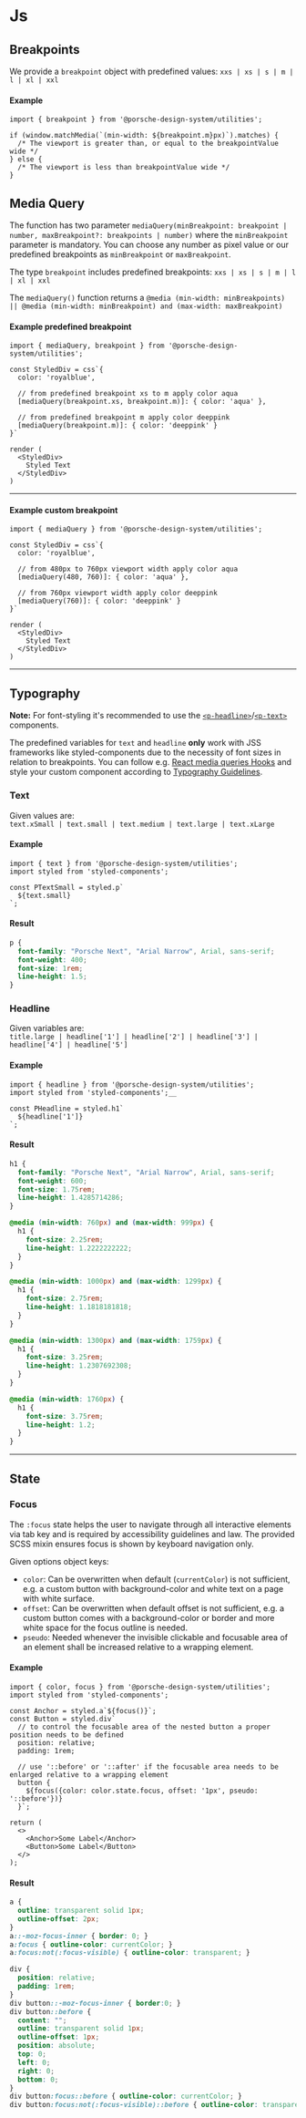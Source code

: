 # Js

## Breakpoints

We provide a `breakpoint` object with predefined values: `xxs | xs | s | m | l | xl | xxl` 

#### Example

```tsx
import { breakpoint } from '@porsche-design-system/utilities';

if (window.matchMedia(`(min-width: ${breakpoint.m}px)`).matches) {
  /* The viewport is greater than, or equal to the breakpointValue wide */
} else {
  /* The viewport is less than breakpointValue wide */
}
```

## Media Query

The function has two parameter `mediaQuery(minBreakpoint: breakpoint | number, maxBreakpoint?: breakpoints | number)` where the `minBreakpoint` parameter is mandatory.
You can choose any number as pixel value or our predefined breakpoints as `minBreakpoint` or `maxBreakpoint`.

The type `breakpoint` includes predefined breakpoints: `xxs | xs | s | m | l | xl | xxl`

The `mediaQuery()` function returns a `@media (min-width: minBreakpoints) || @media (min-width: minBreakpoint) and (max-width: maxBreakpoint)`

#### Example predefined breakpoint

```tsx
import { mediaQuery, breakpoint } from '@porsche-design-system/utilities';

const StyledDiv = css`{
  color: 'royalblue',

  // from predefined breakpoint xs to m apply color aqua
  [mediaQuery(breakpoint.xs, breakpoint.m)]: { color: 'aqua' },

  // from predefined breakpoint m apply color deeppink
  [mediaQuery(breakpoint.m)]: { color: 'deeppink' }
}`

render (
  <StyledDiv>
    Styled Text
  </StyledDiv>
)
```

---

#### Example custom breakpoint

```tsx
import { mediaQuery } from '@porsche-design-system/utilities';

const StyledDiv = css`{
  color: 'royalblue',

  // from 480px to 760px viewport width apply color aqua
  [mediaQuery(480, 760)]: { color: 'aqua' },

  // from 760px viewport width apply color deeppink
  [mediaQuery(760)]: { color: 'deeppink' }
}`

render (
  <StyledDiv>
    Styled Text
  </StyledDiv>
)
```

---

## Typography

**Note:** For font-styling it's recommended to use the [`<p-headline>`](#/components/typography#headline)/[`<p-text>`](#/components/typography#text) components.

The predefined variables for `text` and `headline` **only** work with JSS frameworks like styled-components due to the necessity of font sizes in relation to breakpoints.
You can follow e.g. [React media queries Hooks](https://medium.com/@ttennant/react-inline-styles-and-media-queries-using-a-custom-react-hook-e76fa9ec89f6) and style your custom component according to [Typography Guidelines](#/components/typography).

### Text

Given values are:  
`text.xSmall | text.small | text.medium | text.large | text.xLarge`

#### Example

```tsx
import { text } from '@porsche-design-system/utilities';
import styled from 'styled-components';

const PTextSmall = styled.p`
  ${text.small}
`;
```

#### Result

```css
p {
  font-family: "Porsche Next", "Arial Narrow", Arial, sans-serif;
  font-weight: 400;
  font-size: 1rem;
  line-height: 1.5;
}
```

### Headline

Given variables are:  
`title.large | headline['1'] | headline['2'] | headline['3'] | headline['4'] | headline['5']`

#### Example

```tsx
import { headline } from '@porsche-design-system/utilities';
import styled from 'styled-components';__

const PHeadline = styled.h1`
  ${headline['1']}
`;
```

#### Result

```css
h1 {
  font-family: "Porsche Next", "Arial Narrow", Arial, sans-serif;
  font-weight: 600;
  font-size: 1.75rem;
  line-height: 1.4285714286;
}

@media (min-width: 760px) and (max-width: 999px) {
  h1 {
    font-size: 2.25rem;
    line-height: 1.2222222222;
  }
}

@media (min-width: 1000px) and (max-width: 1299px) {
  h1 {
    font-size: 2.75rem;
    line-height: 1.1818181818;
  }
}

@media (min-width: 1300px) and (max-width: 1759px) {
  h1 {
    font-size: 3.25rem;
    line-height: 1.2307692308;
  }
}

@media (min-width: 1760px) {
  h1 {
    font-size: 3.75rem;
    line-height: 1.2;
  }
}
```

---

## State

### Focus

The `:focus` state helps the user to navigate through all interactive elements via tab key and is required by accessibility guidelines and law. 
The provided SCSS mixin ensures focus is shown by keyboard navigation only.

Given options object keys: 
* `color`: Can be overwritten when default (`currentColor`) is not sufficient, e.g. a custom button with background-color and white text on a page with white surface.  
* `offset`: Can be overwritten when default offset is not sufficient, e.g. a custom button comes with a background-color or border and more white space for the focus outline is needed.  
* `pseudo`: Needed whenever the invisible clickable and focusable area of an element shall be increased relative to a wrapping element.

#### Example

```tsx
import { color, focus } from '@porsche-design-system/utilities';
import styled from 'styled-components';

const Anchor = styled.a`${focus()}`;
const Button = styled.div`
  // to control the focusable area of the nested button a proper position needs to be defined
  position: relative; 
  padding: 1rem;
  
  // use '::before' or '::after' if the focusable area needs to be enlarged relative to a wrapping element
  button {
    ${focus({color: color.state.focus, offset: '1px', pseudo: '::before'})}
  }`;

return (
  <>
    <Anchor>Some Label</Anchor>
    <Button>Some Label</Button>
  </>
);
```

#### Result

```css
a { 
  outline: transparent solid 1px;
  outline-offset: 2px;
}
a::-moz-focus-inner { border: 0; }
a:focus { outline-color: currentColor; }
a:focus:not(:focus-visible) { outline-color: transparent; }

div {
  position: relative;
  padding: 1rem;
}
div button::-moz-focus-inner { border:0; }
div button::before { 
  content: "";
  outline: transparent solid 1px;
  outline-offset: 1px;
  position: absolute;
  top: 0;
  left: 0;
  right: 0;
  bottom: 0;
}
div button:focus::before { outline-color: currentColor; }
div button:focus:not(:focus-visible)::before { outline-color: transparent; }
```